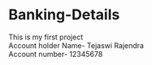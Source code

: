# Banking-Details
This is my first project
<br>
Account holder Name- Tejaswi Rajendra
<br>
Account number- 12345678

